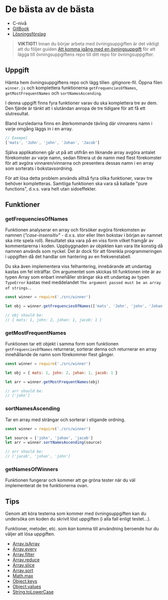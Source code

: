 # De bästa av de bästa

- C-nivå
- [GitBook](https://coursepress.gitbook.io/1dv021/ovningsuppgifter/del-1/c-niva/de-basta-av-de-basta)
- [Lösningsförslag](https://github.com/1dv021/exercise-solution-proposals/tree/master/part-1/the-best-of-the-best)


>__VIKTIGT!__ Innan du börjar arbeta med övningsuppgiften är det viktigt att du följer guiden [Att komma igång med en övningsuppgift](https://coursepress.gitbook.io/1dv021/guider/att-komma-igang-med-en-ovningsuppgift) för att lägga till övningsuppgiftens repo till ditt repo för övningsuppgifter.

## Uppgift

Hämta hem övningsuppgiftens repo och lägg tillen .gitignore-fil. Öppna filen `winner.js` och komplettera funktionerna `getFrequenciesOfNames`, `getMostFrequentNames` och `sortNamesAscending`.

I denna uppgift finns fyra funktioner varav du ska komplettera tre av dem. Den fjärde är tänkt att i slutändan anropa de tre tidigare för att få ett slutresultat.

Bland kursledarna finns en återkommande tävling där vinnarens namn i varje omgång läggs in i en array.

```js
// Exempel
['mats', 'John', 'john', 'Johan', 'Jacob']
```

Själva applikationen går ut på att utifrån en liknande array avgöra antalet förekomster av varje namn, sedan flitrera ut de namn med flest förekomster för att avgöra vinnaren/vinnarna och presentera dessas namn i en array som sorterats i bokstavsordning.

För att lösa detta problem används alltså fyra olika funktioner, varav tre behöver kompletteras. Samtliga funktionen ska vara så kallade "pure functions", d.v.s. vara helt utan sidoeffekter.

## Funktioner

### getFrequenciesOfNames

Funktionen analyserar en array och försöker avgöra förekomsten av namnen (_"case-insensitiv"_ - d.v.s. stor eller liten bokstav i början av namnet ska inte spela roll). Resultatet ska vara på en viss form vilket framgår av kommentarerna i koden. Uppbyggnaden av objekten kan vara lite konstig då namnen används som nyckel. Det är dock för att förenkla programmeringen i uppgiften då det handlar om hantering av en frekvenstabell.

Du ska även implementera viss felhantering, innebärande att undantag kastas om fel inträffar. Om argumentet som skickas till funktionen inte är av typen Array som enbart innehåller strängar ska ett undantag av typen `TypeError` kastas med meddelandet `The argument passed must be an array of strings.`.

```js
const winner = require('./src/winner')

let obj = winner.getFrequenciesOfNames(['mats', 'John', 'john', 'Johan', 'Jacob'])

// obj should be:
// { mats: 1, john: 2, johan: 1, jacob: 1 }
```

### getMostFrequentNames

Funktionen tar ett objekt i samma form som funktionen `getFrequenciesOfNames` returnerar, sorterar denna och returnerar en array innehållande de namn som förekommer flest gånger.

```js
const winner = require('./src/winner')

let obj = { mats: 1, john: 2, johan: 1, jacob: 1 }

let arr = winner.getMostFrequentNames(obj)

// arr should be:
// ['john']
```

### sortNamesAscending

Tar en array med strängar och sorterar i stigande ordning.

```js
const winner = require('./src/winner')

let source = ['john', 'johan', 'jacob']
let arr = winner.sortNamesAscending(source)

// arr should be:
// ['jacob', 'johan', 'john']
```

### getNamesOfWinners

Funktionen fungerar och kommer att ge gröna tester när du väl implementerat
de tre funktionerna ovan.

## Tips

Genom att köra testerna som kommer med övningsuppgiften kan du undersöka om koden du skrivit löst uppgiften (i alla fall enligt testet...).

Funktioner, metoder, etc. som _kan_ komma till användning beroende hur du väljer att lösa uppgiften.

- [Array.isArray](https://developer.mozilla.org/en-US/docs/Web/JavaScript/Reference/Global_Objects/Array/every)
- [Array.every](https://developer.mozilla.org/en-US/docs/Web/JavaScript/Reference/Global_Objects/Array/every)
- [Array.filter](https://developer.mozilla.org/en-US/docs/Web/JavaScript/Reference/Global_Objects/Array/filter)
- [Array.reduce](https://developer.mozilla.org/en-US/docs/Web/JavaScript/Reference/Global_Objects/Array/reduce)
- [Array.slice](https://developer.mozilla.org/en-US/docs/Web/JavaScript/Reference/Global_Objects/Array/slice)
- [Array.sort](https://developer.mozilla.org/en-US/docs/Web/JavaScript/Reference/Global_Objects/Array/sort)
- [Math.max](https://developer.mozilla.org/en-US/docs/Web/JavaScript/Reference/Global_Objects/Math/max)
- [Object.keys](https://developer.mozilla.org/en-US/docs/Web/JavaScript/Reference/Global_Objects/Object/keys)
- [Object.values](https://developer.mozilla.org/en-US/docs/Web/JavaScript/Reference/Global_Objects/Object/values)
- [String.toLowerCase](https://developer.mozilla.org/en-US/docs/Web/JavaScript/Reference/Global_Objects/String/toLowerCase)
